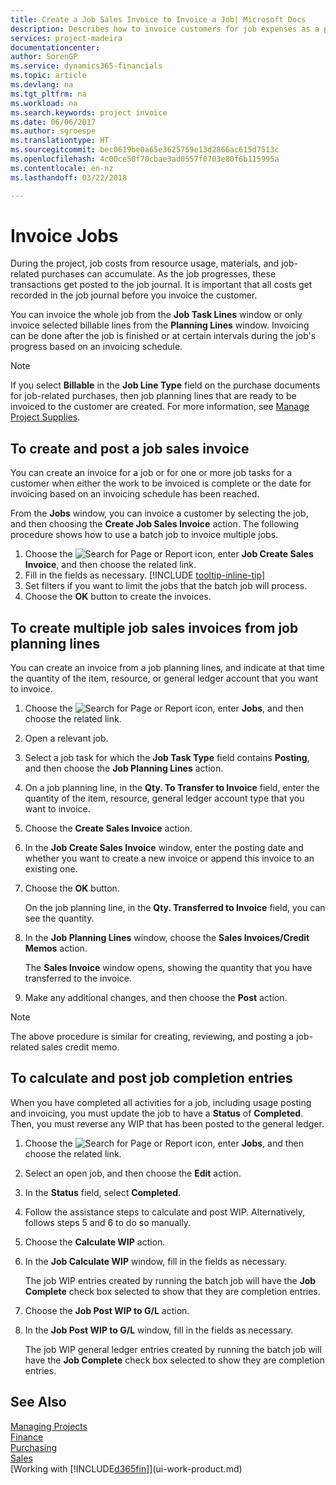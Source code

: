 ```yaml
---
title: Create a Job Sales Invoice to Invoice a Job| Microsoft Docs
description: Describes how to invoice customers for job expenses as a project progresses.
services: project-madeira
documentationcenter: 
author: SorenGP
ms.service: dynamics365-financials
ms.topic: article
ms.devlang: na
ms.tgt_pltfrm: na
ms.workload: na
ms.search.keywords: project invoice
ms.date: 06/06/2017
ms.author: sgroespe
ms.translationtype: HT
ms.sourcegitcommit: bec0619be0a65e3625759e13d2866ac615d7513c
ms.openlocfilehash: 4c00ce50f70cbae3ad0557f0703e80f6b115995a
ms.contentlocale: en-nz
ms.lasthandoff: 03/22/2018

---
```

# <a name="invoice-jobs"></a>Invoice Jobs
During the project, job costs from resource usage, materials, and job-related purchases can accumulate. As the job progresses, these transactions get posted to the job journal. It is important that all costs get recorded in the job journal before you invoice the customer.

You can invoice the whole job from the **Job Task Lines** window or only invoice selected billable lines from the **Planning Lines** window. Invoicing can be done after the job is finished or at certain intervals during the job's progress based on an invoicing schedule.

> [!NOTE]  
>   If you select **Billable** in the **Job Line Type** field on the purchase documents for job-related purchases, then job planning lines that are ready to be invoiced to the customer are created. For more information, see [Manage Project Supplies](projects-how-manage-project-supplies.md).

## <a name="to-create-and-post-a-job-sales-invoice"></a>To create and post a job sales invoice
You can create an invoice for a job or for one or more job tasks for a customer when either the work to be invoiced is complete or the date for invoicing based on an invoicing schedule has been reached.

From the **Jobs** window, you can invoice a customer by selecting the job, and then choosing the **Create Job Sales Invoice** action. The following procedure shows how to use a batch job to invoice multiple jobs.  

1. Choose the ![Search for Page or Report](media/ui-search/search_small.png "Search for Page or Report icon") icon, enter **Job Create Sales Invoice**, and then choose the related link.  
2. Fill in the fields as necessary. [!INCLUDE [tooltip-inline-tip](includes/tooltip-inline-tip_md.md)]
3. Set filters if you want to limit the jobs that the batch job will process.
4. Choose the **OK** button to create the invoices.  

## <a name="to-create-multiple-job-sales-invoices-from-job-planning-lines"></a>To create multiple job sales invoices from job planning lines
You can create an invoice from a job planning lines, and indicate at that time the quantity of the item, resource, or general ledger account that you want to invoice.

1. Choose the ![Search for Page or Report](media/ui-search/search_small.png "Search for Page or Report icon") icon, enter **Jobs**, and then choose the related link.
2. Open a relevant job.
3. Select a job task for which the **Job Task Type** field contains **Posting**, and then choose the **Job Planning Lines** action.  
4. On a job planning line, in the **Qty. To Transfer to Invoice** field, enter the quantity of the item, resource, general ledger account type that you want to invoice.  
5. Choose the **Create Sales Invoice** action.
6. In the **Job Create Sales Invoice** window, enter the posting date and whether you want to create a new invoice or append this invoice to an existing one.
7. Choose the **OK** button.  

    On the job planning line, in the **Qty. Transferred to Invoice** field, you can see the quantity.
8. In the **Job Planning Lines** window, choose the **Sales Invoices/Credit Memos** action.

    The **Sales Invoice** window opens, showing the quantity that you have transferred to the invoice.  
9. Make any additional changes, and then choose the **Post** action.

> [!NOTE]  
>   The above procedure is similar for creating, reviewing, and posting a job-related sales credit memo.

## <a name="to-calculate-and-post-job-completion-entries"></a>To calculate and post job completion entries
When you have completed all activities for a job, including usage posting and invoicing, you must update the job to have a **Status** of **Completed**. Then, you must reverse any WIP that has been posted to the general ledger.

1. Choose the ![Search for Page or Report](media/ui-search/search_small.png "Search for Page or Report icon") icon, enter **Jobs**, and then choose the related link.  
2. Select an open job, and then choose the **Edit** action.
3. In the **Status** field, select **Completed**.
4. Follow the assistance steps to calculate and post WIP. Alternatively, follows steps 5 and 6 to do so manually.  
5. Choose the **Calculate WIP** action.
6. In the **Job Calculate WIP** window, fill in the fields as necessary.  

     The job WIP entries created by running the batch job will have the **Job Complete** check box selected to show that they are completion entries.  
7. Choose the **Job Post WIP to G/L** action.
8. In the **Job Post WIP to G/L** window, fill in the fields as necessary.  

     The job WIP general ledger entries created by running the batch job will have the **Job Complete** check box selected to show they are completion entries.

## <a name="see-also"></a>See Also
[Managing Projects](projects-manage-projects.md)  
[Finance](finance.md)  
[Purchasing](purchasing-manage-purchasing.md)         
[Sales](sales-manage-sales.md)      
[Working with [!INCLUDE[d365fin](includes/d365fin_md.md)]](ui-work-product.md)  

